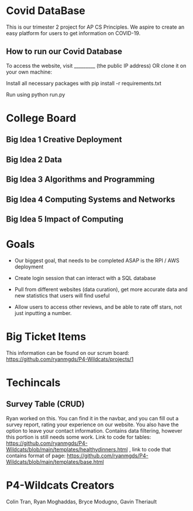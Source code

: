 
# Covid DataBase
This is our trimester 2 project for AP CS Principles. We aspire to create an easy platform for users to get information on COVID-19.

## How to run our Covid Database
To access the website, visit _________ (the public IP address) OR clone it on your own machine:

Install all necessary packages with pip install -r requirements.txt

Run using python run.py

# College Board

## Big Idea 1 Creative Deployment

## Big Idea 2 Data

## Big Idea 3 Algorithms and Programming

## Big Idea 4 Computing Systems and Networks

## Big Idea 5 Impact of Computing

# Goals
- Our biggest goal, that needs to be completed ASAP is the RPI / AWS deployment

- Create login session that can interact with a SQL database

- Pull from different websites (data curation), get more accurate data and new statistics that users will find useful

- Allow users to access other reviews, and be able to rate off stars, not just inputting a number.



# Big Ticket Items
This information can be found on our scrum board: https://github.com/ryanmgds/P4-Wildcats/projects/1 



# Techincals

## Survey Table (CRUD)
Ryan worked on this. You can find it in the navbar, and you can fill out a survey report, rating your experience on our website. You also have the option to leave your contact information. Contains data filtering, however this portion is still needs some work. Link to code for tables: https://github.com/ryanmgds/P4-Wildcats/blob/main/templates/healthydinners.html , link to code that contains format of page: https://github.com/ryanmgds/P4-Wildcats/blob/main/templates/base.html


# P4-Wildcats Creators
Colin Tran, Ryan Moghaddas, Bryce Modugno, Gavin Theriault






